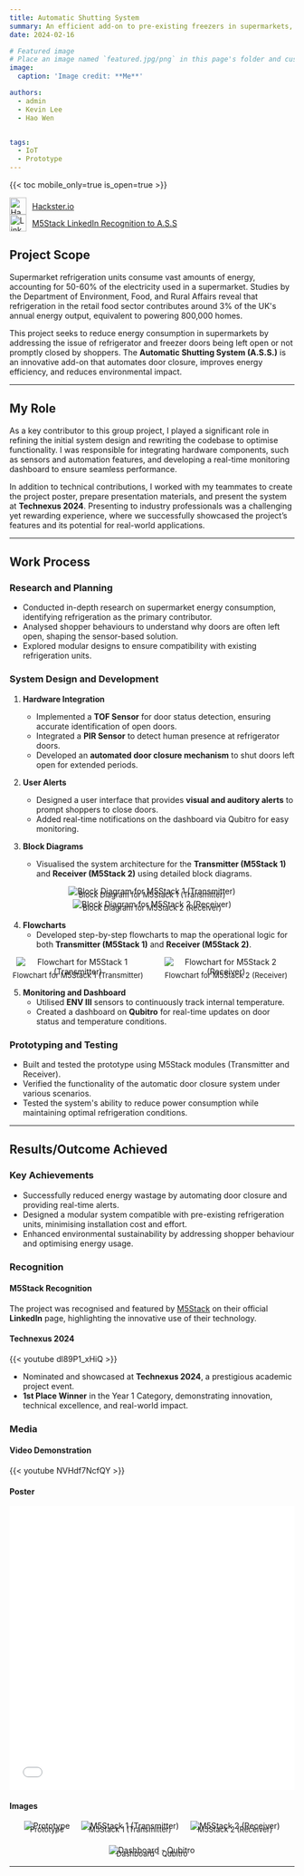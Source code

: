 ```yaml
---
title: Automatic Shutting System
summary: An efficient add-on to pre-existing freezers in supermarkets, to reduce the cost of the freezers by automatically closing the doors.
date: 2024-02-16

# Featured image
# Place an image named `featured.jpg/png` in this page's folder and customize its options here.
image:
  caption: 'Image credit: **Me**'

authors:
  - admin
  - Kevin Lee
  - Hao Wen


tags:
  - IoT 
  - Prototype
---
```



{{< toc mobile_only=true is_open=true >}}
<!-- [![Hackster.io Logo](https://www.hackster.io/assets/hackster_logo_squared.png)](https://www.hackster.io/515083/automatic-shutting-system-66b8ab)

[![LinkedIn Logo](https://upload.wikimedia.org/wikipedia/commons/c/ca/LinkedIn_logo_initials.png?20140125013055)](https://www.linkedin.com/posts/m5stack_projectspotlight-tof-pir-activity-7255070732387254273-CgfR/?utm_source=share&utm_medium=member_desktop) -->
<a href="https://www.hackster.io/515083/automatic-shutting-system-66b8ab" style="display: flex; align-items: center;" target="_blank">
  <img src="https://www.hackster.io/assets/hackster_logo_squared.png" alt="Hackster.io Logo" style="width: 30px; margin-right: 10px;">
  Hackster.io
</a>
<a href="https://www.linkedin.com/posts/m5stack_projectspotlight-tof-pir-activity-7255070732387254273-CgfR/?utm_source=share&utm_medium=member_desktop" style="display: flex; align-items: center;" target="_blank"; id="m5stack">
  <img src="https://upload.wikimedia.org/wikipedia/commons/c/ca/LinkedIn_logo_initials.png?20140125013055" alt="LinkedIn Logo" style="width: 30px; margin-right: 10px;">
  M5Stack LinkedIn Recognition to A.S.S
</a>

<!-- ### Story

Supermarket fridges consume enough electricity to power 800, 000 homes. A study by the Department of Environment, Food, and Rural Affairs found that the entire retail food sector uses around 3% of the UK's annual energy output. Refrigeration accounts for 50-60% of the electricity consumed in a supermarket. In food and grocery stores, refrigeration is the largest consumer of energy, operating non-stop and responsible for around half of the store’s total energy consumption.

This project aims to address the significant energy consumption of refrigerators and freezers in supermarkets by targeting the forgetfulness of shoppers who leave the doors open or take too long to close them, ultimately promoting environmental sustainability.

### Objectives

- To develop a solution to reduce the power consumption of refrigerators and freezers in retail, supermarkets.
- Able to be modular to fit onto existing refrigeration units without requiring extensive modifications, minimising installation time and cost.

### Research

- Supermarket refrigeration is a major contributor to overall energy usage, and reducing its consumption can significantly impact energy efficiency.
- Understanding why shoppers leave fridge and freezer doors open can help design effective solutions to address this behaviour.
- Implementing sensors to detect door status and temperature can provide real-time data to optimise energy usage.

### Project

- Door Detection System - Utilising a TOF sensor to detect if a refrigerator or freezer door is left open and initiating alerts accordingly.
- Human Presence detector - Using a PIR sensor to sense if anyone is at the refrigerator door.
- Automated Door Closure - Automatically closing doors if left open for an extended period to conserve energy.
- User Interface - Providing visual and auditory alerts to shoppers to prompt them to close doors promptly.
- Real-time Monitoring - Continuous monitoring of internal temperature ENV III and door status on the dashboard via Qbitro to ensure optimal conditions

### Video Demonstration 
{{< youtube NVHdf7NcfQY >}}

### Poster
<iframe src="EEPY_A2.pdf" width="100%" height="500px" style="border: none;"></iframe>


### Pictures
<!-- ![featured.jpg](featured.jpg)<span style="display: block; text-align: center; font-size: small; transform: translateY(-50px);">Prototype</span>![transmitter.jpg](transmitter.jpg)<span style="display: block; text-align: center; font-size: small; transform: translateY(-50px);">M5Stack 1 (Transmitter)</span>![receiver.jpg](receiver.jpg)<span style="display: block; text-align: center; font-size: small; transform: translateY(-50px);">M5Stack 2 (Receiver)</span>![dashboard.jpg](dashboard.jpg)<span style="display: block; text-align: center; font-size: small; transform: translateY(-50px);">Dashboard - Qubitro</span>![blk-dia-trans.jpg](blk-dia-trans.jpg)<span style="display: block; text-align: center; font-size: small; transform: translateY(-50px);">Block Diagram for M5Stack 1 (Transmitter)</span>![Blk-Dia-rec.jpg](Blk-Dia-rec.jpg)<span style="display: block; text-align: center; font-size: small; transform: translateY(-50px);">Block Diagram for M5Stack 2 (Receiver)</span>![flowchart1.png](flowchart1.png)<span style="display: block; text-align: center; font-size: small; transform: translateY(-50px);">Flowchart for M5Stack 1 (Transmitter)</span>![flowchart2.png](flowchart2.png)<span style="display: block; text-align: center; font-size: small; transform: translateY(-50px);">Flowchart for M5Stack 2 (Receiver)</span>   -->
<!-- <div style="display: flex; flex-wrap: wrap; justify-content: center; gap: 20px;">
  <div style="text-align: center;">
    <img src="featured.jpg" alt="Prototype" style="max-width: 100%; height: auto;">
    <div style="font-size: small; margin-top: -10px;">Prototype</div>
  </div>
  <div style="text-align: center;">
    <img src="transmitter.jpg" alt="M5Stack 1 (Transmitter)" style="max-width: 100%; height: auto;">
    <div style="font-size: small; margin-top: -10px;">M5Stack 1 (Transmitter)</div>
  </div>
  <div style="text-align: center;">
    <img src="receiver.jpg" alt="M5Stack 2 (Receiver)" style="max-width: 100%; height: auto;">
    <div style="font-size: small; margin-top: -10px;">M5Stack 2 (Receiver)</div>
  </div>
  <div style="text-align: center;">
    <img src="dashboard.jpg" alt="Dashboard - Qubitro" style="max-width: 100%; height: auto;">
    <div style="font-size: small; margin-top: -10px;">Dashboard - Qubitro</div>
  </div>
  <div style="text-align: center;">
    <img src="blk-dia-trans.jpg" alt="Block Diagram for M5Stack 1 (Transmitter)" style="max-width: 100%; height: auto;">
    <div style="font-size: small; margin-top: -10px;">Block Diagram for M5Stack 1 (Transmitter)</div>
  </div>
  <div style="text-align: center;">
    <img src="Blk-Dia-rec.jpg" alt="Block Diagram for M5Stack 2 (Receiver)" style="max-width: 100%; height: auto;">
    <div style="font-size: small; margin-top: -10px;">Block Diagram for M5Stack 2 (Receiver)</div>
  </div>
  <div style="text-align: center;">
    <img src="flowchart1.png" alt="Flowchart for M5Stack 1 (Transmitter)" style="max-width: 100%; height: auto;">
    <div style="font-size: small; margin-top: -10px;">Flowchart for M5Stack 1 (Transmitter)</div>
  </div>
  <div style="text-align: center;">
    <img src="flowchart2.png" alt="Flowchart for M5Stack 2 (Receiver)" style="max-width: 100%; height: auto;">
    <div style="font-size: small; margin-top: -10px;">Flowchart for M5Stack 2 (Receiver)</div>
  </div>
</div>

<br>
### Technexus 2024

This project was nominated to take part in Technexus 2024, an academic year project showcase event that brings students and industry professionals together to foster inspiration, creativity, and learning while recognizing outstanding student projects.

We are proud to share that our project won 1st Place in the Year 1 Category, a testament to the hard work, innovation, and dedication of our team.

{{< youtube dl89P1_xHiQ >}}

Highlights of the Event:
- Achievement: 1st Place in the Year 1 Category
- Showcase: A platform to interact with industry leaders and peers.




 -->

## **Project Scope**

Supermarket refrigeration units consume vast amounts of energy, accounting for 50-60% of the electricity used in a supermarket. Studies by the Department of Environment, Food, and Rural Affairs reveal that refrigeration in the retail food sector contributes around 3% of the UK's annual energy output, equivalent to powering 800,000 homes.  

This project seeks to reduce energy consumption in supermarkets by addressing the issue of refrigerator and freezer doors being left open or not promptly closed by shoppers. The **Automatic Shutting System (A.S.S.)** is an innovative add-on that automates door closure, improves energy efficiency, and reduces environmental impact.

---

## **My Role**

As a key contributor to this group project, I played a significant role in refining the initial system design and rewriting the codebase to optimise functionality. I was responsible for integrating hardware components, such as sensors and automation features, and developing a real-time monitoring dashboard to ensure seamless performance.

In addition to technical contributions, I worked with my teammates to create the project poster, prepare presentation materials, and present the system at **Technexus 2024**. Presenting to industry professionals was a challenging yet rewarding experience, where we successfully showcased the project’s features and its potential for real-world applications.

---

## **Work Process**

### **Research and Planning**
- Conducted in-depth research on supermarket energy consumption, identifying refrigeration as the primary contributor.
- Analysed shopper behaviours to understand why doors are often left open, shaping the sensor-based solution.
- Explored modular designs to ensure compatibility with existing refrigeration units.

### **System Design and Development**
1. **Hardware Integration**
   - Implemented a **TOF Sensor** for door status detection, ensuring accurate identification of open doors.
   - Integrated a **PIR Sensor** to detect human presence at refrigerator doors.
   - Developed an **automated door closure mechanism** to shut doors left open for extended periods.

2. **User Alerts**
   - Designed a user interface that provides **visual and auditory alerts** to prompt shoppers to close doors.
   - Added real-time notifications on the dashboard via Qubitro for easy monitoring.

3. **Block Diagrams**
   - Visualised the system architecture for the **Transmitter (M5Stack 1)** and **Receiver (M5Stack 2)** using detailed block diagrams.

<div style="text-align: center;">
    <img src="blk-dia-trans.jpg" alt="Block Diagram for M5Stack 1 (Transmitter)" style="max-width: 100%; height: auto;">
    <div style="font-size: small; margin-top: -10px;">Block Diagram for M5Stack 1 (Transmitter)</div>
</div>

<div style="text-align: center;">
    <img src="Blk-Dia-rec.jpg" alt="Block Diagram for M5Stack 2 (Receiver)" style="max-width: 100%; height: auto;">
    <div style="font-size: small; margin-top: -10px;">Block Diagram for M5Stack 2 (Receiver)</div>
</div>

4. **Flowcharts**
   - Developed step-by-step flowcharts to map the operational logic for both **Transmitter (M5Stack 1)** and **Receiver (M5Stack 2)**.

<div style="display: flex; flex-wrap: nowrap; justify-content: space-around; align-items: flex-start; gap: 20px; width: 100%;">
    <div style="text-align: center; flex: 1;">
        <img src="flowchart1.png" alt="Flowchart for M5Stack 1 (Transmitter)" style="max-width: 90%; height: auto;">
        <div style="font-size: small; margin-top: -10px;">Flowchart for M5Stack 1 (Transmitter)</div>
    </div>
    <div style="text-align: center; flex: 1;">
        <img src="flowchart2.png" alt="Flowchart for M5Stack 2 (Receiver)" style="max-width: 90%; height: auto;">
        <div style="font-size: small; margin-top: -10px;">Flowchart for M5Stack 2 (Receiver)</div>
    </div>
</div>

5. **Monitoring and Dashboard**
   - Utilised **ENV III** sensors to continuously track internal temperature.
   - Created a dashboard on **Qubitro** for real-time updates on door status and temperature conditions.

### **Prototyping and Testing**
- Built and tested the prototype using M5Stack modules (Transmitter and Receiver).
- Verified the functionality of the automatic door closure system under various scenarios.
- Tested the system's ability to reduce power consumption while maintaining optimal refrigeration conditions.

---

## **Results/Outcome Achieved**

### Key Achievements
- Successfully reduced energy wastage by automating door closure and providing real-time alerts.
- Designed a modular system compatible with pre-existing refrigeration units, minimising installation cost and effort.
- Enhanced environmental sustainability by addressing shopper behaviour and optimising energy usage.

### Recognition
#### **M5Stack Recognition** 
The project was recognised and featured by [M5Stack](https://www.linkedin.com/posts/m5stack_projectspotlight-tof-pir-activity-7255070732387254273-CgfR/?utm_source=share&utm_medium=member_desktop) on their official **LinkedIn** page, highlighting the innovative use of their technology.


#### **Technexus 2024**
{{< youtube dl89P1_xHiQ >}}
- Nominated and showcased at **Technexus 2024**, a prestigious academic project event.
- **1st Place Winner** in the Year 1 Category, demonstrating innovation, technical excellence, and real-world impact.


### Media
#### Video Demonstration
{{< youtube NVHdf7NcfQY >}}

#### Poster
<iframe src="EEPY_A2.pdf" width="100%" height="500px" style="border: none;"></iframe>

#### Images
<div style="display: flex; flex-wrap: wrap; justify-content: center; gap: 20px;">
  <div style="text-align: center;">
    <img src="featured.jpg" alt="Prototype" style="max-width: 100%; height: auto;">
    <div style="font-size: small; margin-top: -10px;">Prototype</div>
  </div>
  <div style="text-align: center;">
    <img src="transmitter.jpg" alt="M5Stack 1 (Transmitter)" style="max-width: 100%; height: auto;">
    <div style="font-size: small; margin-top: -10px;">M5Stack 1 (Transmitter)</div>
  </div>
  <div style="text-align: center;">
    <img src="receiver.jpg" alt="M5Stack 2 (Receiver)" style="max-width: 100%; height: auto;">
    <div style="font-size: small; margin-top: -10px;">M5Stack 2 (Receiver)</div>
  </div>
  <div style="text-align: center;">
    <img src="dashboard.jpg" alt="Dashboard - Qubitro" style="max-width: 100%; height: auto;">
    <div style="font-size: small; margin-top: -10px;">Dashboard - Qubitro</div>
  </div>
</div>



---
